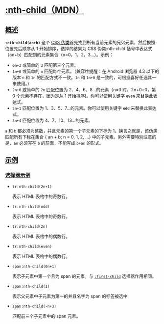 # [:nth-child（MDN）](https://developer.mozilla.org/zh-CN/docs/Web/CSS/:nth-child)

## [概述](https://developer.mozilla.org/zh-CN/docs/Web/CSS/:nth-child#概述)

**`:nth-child(an+b)`** 这个 [CSS 伪类](https://developer.mozilla.org/zh-CN/docs/Web/CSS/Pseudo-classes)首先找到所有当前元素的兄弟元素，然后按照位置先后顺序从 1 开始排序，选择的结果为 CSS 伪类:nth-child 括号中表达式（an+b）匹配到的元素集合（n=0，1，2，3...）。示例：

- `0n+3` 或简单的 `3` 匹配第三个元素。
- `1n+0` 或简单的 `n` 匹配每个元素。（兼容性提醒：在 Android 浏览器 4.3 以下的版本 `n` 和 `1n` 的匹配方式不一致。`1n` 和 `1n+0` 是一致的，可根据喜好任选其一来使用。）
- `2n+0` 或简单的 `2n` 匹配位置为 2、4、6、8...的元素（n=0 时，2n+0=0，第 0 个元素不存在，因为是从 1 开始排序)。你可以使用关键字 **`even`** 来替换此表达式。
- `2n+1` 匹配位置为 1、3、5、7...的元素。你可以使用关键字 **`odd`** 来替换此表达式。
- `3n+4` 匹配位置为 4、7、10、13...的元素。

`a` 和 `b` 都必须为整数，并且元素的第一个子元素的下标为 1。换言之就是，该伪类匹配所有下标在集合 { an + b; n = 0, 1, 2, ...} 中的子元素。另外需要特别注意的是，`an` 必须写在 `b` 的前面，不能写成 `b+an` 的形式。

## [示例](https://developer.mozilla.org/zh-CN/docs/Web/CSS/:nth-child#示例)

### [选择器示例](https://developer.mozilla.org/zh-CN/docs/Web/CSS/:nth-child#选择器示例)

- `tr:nth-child(2n+1)`

  表示 HTML 表格中的奇数行。

- `tr:nth-child(odd)`

  表示 HTML 表格中的奇数行。

- `tr:nth-child(2n)`

  表示 HTML 表格中的偶数行。

- `tr:nth-child(even)`

  表示 HTML 表格中的偶数行。

- `span:nth-child(0n+1)`

  表示子元素中第一个且为 span 的元素，与 [`:first-child`](https://developer.mozilla.org/zh-CN/docs/Web/CSS/:first-child) 选择器作用相同。

- `span:nth-child(1)`

  表示父元素中子元素为第一的并且名字为 span 的标签被选中

- `span:nth-child(-n+3)`

  匹配前三个子元素中的 span 元素。